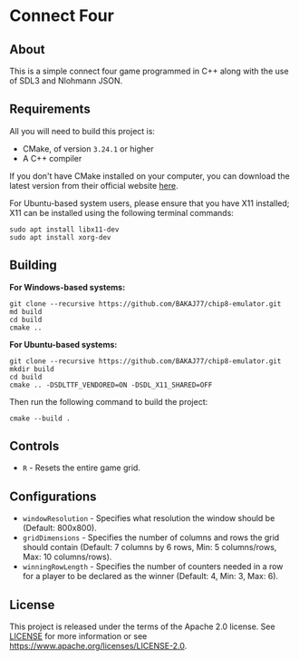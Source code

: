 # Connect Four

## About
This is a simple connect four game programmed in C++ along with the use of SDL3 and Nlohmann JSON.

## Requirements
All you will need to build this project is:
- CMake, of version `3.24.1` or higher
- A C++ compiler

If you don't have CMake installed on your computer, you can download the latest version from their official website [here](https://cmake.org/download/).

For Ubuntu-based system users, please ensure that you have X11 installed; X11 can be installed using the following terminal commands:
```
sudo apt install libx11-dev
sudo apt install xorg-dev
```

## Building
**For Windows-based systems:**
```
git clone --recursive https://github.com/BAKAJ77/chip8-emulator.git
md build
cd build
cmake ..
```
**For Ubuntu-based systems:**
```
git clone --recursive https://github.com/BAKAJ77/chip8-emulator.git
mkdir build
cd build
cmake .. -DSDLTTF_VENDORED=ON -DSDL_X11_SHARED=OFF
```

Then run the following command to build the project: </br>
```
cmake --build .
```

## Controls
- `R` - Resets the entire game grid.

## Configurations
- `windowResolution` - Specifies what resolution the window should be (Default: 800x800).
- `gridDimensions` - Specifies the number of columns and rows the grid should contain (Default: 7 columns by 6 rows, Min: 5 columns/rows, Max: 10 columns/rows).
- `winningRowLength` - Specifies the number of counters needed in a row for a player to be declared as the winner (Default: 4, Min: 3, Max: 6).

## License
This project is released under the terms of the Apache 2.0 license. See [LICENSE](LICENSE) for more information or see https://www.apache.org/licenses/LICENSE-2.0.
